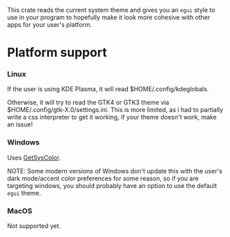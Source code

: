 This crate reads the current system theme and gives you an `egui` style to use in your program to hopefully make it look more cohesive with other apps for your user's platform.

# Platform support
### Linux
If the user is using KDE Plasma, it will read $HOME/.config/kdeglobals.

Otherwise, it will try to read the GTK4 or GTK3 theme via $HOME/.config/gtk-X.0/settings.ini.
This is more limited, as i had to partially write a css interpreter to get it working, if your theme doesn't work, make an issue!

### Windows
Uses [GetSysColor](https://learn.microsoft.com/en-us/windows/win32/api/winuser/nf-winuser-getsyscolor).

NOTE: Some modern versions of Windows don't update this with the user's dark mode/accent color preferences for some reason, so if you are targeting windows, you should probably have an option to use the default `egui` theme.

### MacOS
Not supported yet.